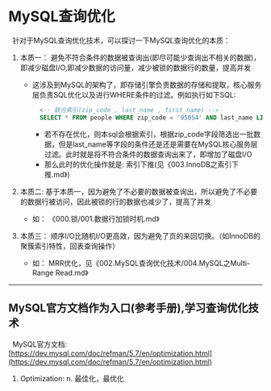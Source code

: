 # MySQL查询优化
&nbsp;&nbsp;针对于MySQL查询优化技术，可以探讨一下MySQL查询优化的本质：
1. 本质一： 避免不符合条件的数据被查询出(即尽可能少查询出不相关的数据)，即减少磁盘I/O,即减少数据的访问量，减少被锁的数据行的数量，提高并发
   - 这涉及到MySQL的架构了，即存储引擎负责数据的存储和提取，核心服务层负责SQL优化以及进行WHERE条件的过滤。例如执行如下SQL:
      ```sql
        <-- 联合索引(zip_code , last_name , first_name) -->
        SELECT * FROM people WHERE zip_code = '95054' AND last_name LIKE '%etrunia%' AND address LIKE '%Main Street%';
      ```
      - 若不存在优化，则本sql会根据索引，根据zip_code字段筛选出一批数据，但是last_name等字段的条件还是还是需要在MySQL核心服务层过滤。此时就是将不符合条件的数据查询出来了，即增加了磁盘I/O
      - 那么此时的优化操作就是: 索引下推(见《003.InnoDB之索引下推.md》)

2. 本质二: 基于本质一，因为避免了不必要的数据被查询出，所以避免了不必要的数据行被访问，因此被锁的行的数据也减少了，提高了并发
    - 如： 《000.锁/001.数据行加锁时机.md》

3. 本质三： 顺序I/O比随机I/O更高效，因为避免了页的来回切换。（如InnoDB的聚簇索引特性，回表查询操作）
    - 如： MRR优化，见《002.MySQL查询优化技术/004.MySQL之Multi-Range Read.md》

------

## MySQL官方文档作为入口(参考手册),学习查询优化技术
&nbsp;&nbsp;MySQL官方文档:[https://dev.mysql.com/doc/refman/5.7/en/optimization.html](https://dev.mysql.com/doc/refman/5.7/en/optimization.html)

1. Optimization:  n. 最佳化，最优化